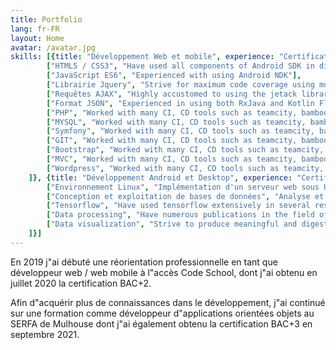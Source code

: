```yaml
---
title: Portfolio
lang: fr-FR
layout: Home
avatar: /avatar.jpg
skills: [{title: "Développement Web et mobile", experience: "Certification BAC+2", skills: [
        ["HTML5 / CSS3", "Have used all components of Android SDK in different projects"], 
        ["JavaScript ES6", "Experienced with using Android NDK"], 
        ["Librairie Jquery", "Strive for maximum code coverage using modern test-first development"],
        ["Requêtes AJAX", "Highly accustomed to using the jetack libraries"],
        ["Format JSON", "Experienced in using both RxJava and Kotlin Flow in different projects"],
        ["PHP", "Worked with many CI, CD tools such as teamcity, bamboo, and bitbucket pipelines"],
        ["MYSQL", "Worked with many CI, CD tools such as teamcity, bamboo, and bitbucket pipelines"],
        ["Symfony", "Worked with many CI, CD tools such as teamcity, bamboo, and bitbucket pipelines"],
        ["GIT", "Worked with many CI, CD tools such as teamcity, bamboo, and bitbucket pipelines"],
        ["Bootstrap", "Worked with many CI, CD tools such as teamcity, bamboo, and bitbucket pipelines"],
        ["MVC", "Worked with many CI, CD tools such as teamcity, bamboo, and bitbucket pipelines"],
        ["Wordpress", "Worked with many CI, CD tools such as teamcity, bamboo, and bitbucket pipelines"]
    ]}, {title: "Développement Android et Desktop", experience: "Certification BAC+3", skills: [
        ["Environnement Linux", "Implémentation d'un serveur web sous Ubuntu"],
        ["Conception et exploitation de bases de données", "Analyse et modélisation / Principes élémentaires et structure d'une base de données / Les bases de données MySQL / SQL"],
        ["Tensorflow", "Have used tensorflow extensively in several research projects"],
        ["Data processing", "Have numerous publications in the field of medical signal and image processing"],
        ["Data visualization", "Strive to produce meaningful and digestable visualization of big data"]
    ]}]
---
```


En 2019 j"ai débuté une réorientation professionnelle  en tant que développeur web / web mobile à l"accès Code School, dont j"ai obtenu en juillet 2020 la certification BAC+2.

Afin d"acquérir plus de connaissances dans le développement, j"ai continué sur une formation comme développeur d"applications orientées objets au SERFA de Mulhouse dont j"ai également obtenu la certification BAC+3 en septembre 2021.

<br/>